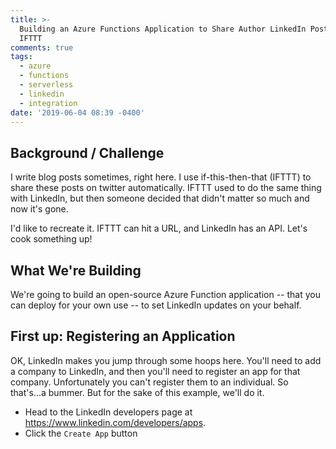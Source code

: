 ```yaml
---
title: >-
  Building an Azure Functions Application to Share Author LinkedIn Posts via
  IFTTT
comments: true
tags:
  - azure
  - functions
  - serverless
  - linkedin
  - integration
date: '2019-06-04 08:39 -0400'
---
```

## Background / Challenge

I write blog posts sometimes, right here. I use if-this-then-that (IFTTT) to share these posts on twitter automatically. IFTTT used to do the same thing with LinkedIn, but then someone decided that didn't matter so much and now it's gone.

I'd like to recreate it. IFTTT can hit a URL, and LinkedIn has an API. Let's cook something up!

## What We're Building

We're going to build an open-source Azure Function application -- that you can deploy for your own use -- to set LinkedIn updates on your behalf.

## First up: Registering an Application

OK, LinkedIn makes you jump through some hoops here. You'll need to add a company to LinkedIn, and then you'll need to register an app for that company. Unfortunately you can't register them to an individual. So that's...a bummer. But for the sake of this example, we'll do it.

* Head to the LinkedIn developers page at <https://www.linkedin.com/developers/apps>. 
* Click the `Create App` button
